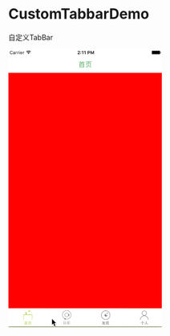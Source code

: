 # CustomTabbarDemo
自定义TabBar

![image](https://github.com/jixiang0903/CustomTabbarDemo/blob/master/2016-09-12%2014_17_01.gif)
